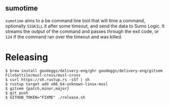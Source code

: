 sumotime
--------

`sumotime` aims to a be command line tool that will time a command, optionally `SIGKILL` it after some timeout, and send the data to Sumo Logic. It streams the output of the command and passes through the exit code, or `124` if the command ran over the timeout and was killed.

Releasing
===========

```
$ brew install goodeggs/delivery-eng/ghr goodeggs/delivery-eng/gitsem FiloSottile/musl-cross/musl-cross
$ curl https://sh.rustup.rs -sSf | sh
$ rustup target add x86_64-unknown-linux-musl
$ gitsem {patch,minor,major}
$ git push
$ GITHUB_TOKEN="FIXME" ./release.sh
```
